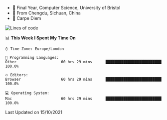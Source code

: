 - :school: Final Year, Computer Science, University of Bristol 
- :panda_face: From Chengdu, Sichuan, China
- :musical_keyboard: Carpe Diem

<!--START_SECTION:waka-->
![Lines of code](https://img.shields.io/badge/From%20Hello%20World%20I%27ve%20Written-115872%20lines%20of%20code-blue)

📊 **This Week I Spent My Time On** 

```text
⌚︎ Time Zone: Europe/London

💬 Programming Languages: 
Other                    60 hrs 29 mins      █████████████████████████   100.0%

🔥 Editors: 
Browser                  60 hrs 29 mins      █████████████████████████   100.0%

💻 Operating System: 
Mac                      60 hrs 29 mins      █████████████████████████   100.0%

```


 Last Updated on 15/10/2021
<!--END_SECTION:waka-->
